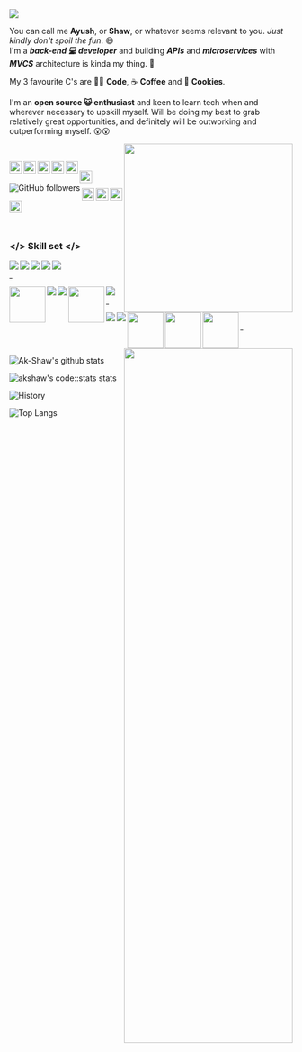 <!--### Hi there 👋 A K Shaw here!-->
<img src="https://i.ibb.co/0BKDFWJ/gitub-profile-readme-banner.png" />

<br/>

You can call me <b>Ayush</b>, or <b>Shaw</b>, or whatever seems relevant to you. <i>Just kindly don't spoil the fun</i>. 😅
<br />
I'm a <b><i>back-end 💻 developer</i></b> and building <b><i>APIs</i></b> and <b><i>microservices</i></b> with <b><i>MVCS</i></b> architecture is kinda my thing. 😬
<br />

My 3 favourite C's are 👨‍💻 <b>Code</b>, ☕ <b>Coffee</b> and 🍪 <b>Cookies</b>. 
<br />

I'm an <b>open source 😺 enthusiast</b> and keen to learn tech when and wherever necessary to upskill myself. Will be doing my best to grab relatively great opportunities, and definitely will be outworking and outperforming myself. 😵😵

<!-- <img align="right" src="https://media3.giphy.com/media/L1R1tvI9svkIWwpVYr/giphy.gif?cid=ecf05e47z5m20vzhay52hnxgmx06tkmgpt6s2lbku1q4wp3n&rid=giphy.gif" width="280" height="auto" /> -->
<img align="right" src="https://media.giphy.com/media/3o7qE1YN7aBOFPRw8E/giphy.gif" width="300" height="auto" />
<br/>

<!-- First row of social profile icons/badges with hyperlinks [START]-->

<a href="https://twitter.com/akshawz"><img align="left" alt="Twitter" width="22px" src="https://cdn.jsdelivr.net/npm/simple-icons@v3/icons/twitter.svg" /></a><a href="https://www.linkedin.com/in/ayush-shaw/"><img align="left" alt="LinkedIn" width="22px" src="https://cdn.jsdelivr.net/npm/simple-icons@v3/icons/linkedin.svg" /></a><a href="https://www.instagram.com/akshawz/">	<img align="left" alt="Instagram" width="22px" src="https://cdn.jsdelivr.net/npm/simple-icons@v3/icons/instagram.svg" /></a><a href="https://www.facebook.com/ayush.shaw.148/">	<img align="left" alt="FB" width="22px" src="https://cdn.jsdelivr.net/npm/simple-icons@3.13.0/icons/facebook.svg" /></a><a href="https://www.reddit.com/user/akshawz"><img align="left" alt="Reddit" width="22px" src="https://cdn.jsdelivr.net/npm/simple-icons@3.13.0/icons/reddit.svg" /></a>

<!-- First row of social profile icons/badges with hyperlinks [END]-->

<br/>

<!-- Second row of social profile icons/badges with hyperlinks [START] -->

<a href="mailto:ayushshawz@gmail.com">
	<img align="left" alt="GMail" width="22px" src="https://cdn.jsdelivr.net/npm/simple-icons@3.13.0/icons/gmail.svg" />
</a><img align="left" alt="GitHub followers" src="https://img.shields.io/github/followers/Ak-Shaw?color=green&logo=github&style=for-the-badge">

<!-- Second row of social profile icons/badges with hyperlinks [END] -->
<br />

<!-- Third row of social profile icons/badges with hyperlinks [START] -->

<a href="https://stackoverflow.com/users/11622380/ayush-shaw"><img align="left" alt="StackOverflow" width="22px" src="https://cdn.jsdelivr.net/npm/simple-icons@3.13.0/icons/stackoverflow.svg" /></a><a href="https://medium.com/@ayushshawz"><img align="left" alt="Medium" width="22px" src="https://cdn.jsdelivr.net/npm/simple-icons@3.13.0/icons/medium.svg" /></a><a href="https://dev.to/akshaw"><img src="https://d2fltix0v2e0sb.cloudfront.net/dev-badge.svg" alt="Ayush Kumar Shaw's DEV Community Profile" width="22px"></a><a href="https://gitlab.com/Ak-Shaw"><img align="left" src="https://cdn.jsdelivr.net/npm/simple-icons@3.13.0/icons/gitlab.svg" alt="GitLab" width="22px"></a>

<!-- Third row of social profile icons/badges with hyperlinks [END] -->

<br />
<br />

### </> Skill set </>

<!-- Row 1 [START] -->
<div>
	<img align="left" src="https://img.icons8.com/dusk/64/000000/java-coffee-cup-logo.png"/>
	<img align="left" src="https://img.icons8.com/dusk/64/000000/python.png"/>
	<img align="left" src="https://img.icons8.com/dusk/64/000000/javascript-logo.png"/>
	<img align="left" src="https://img.icons8.com/dusk/64/000000/html-5.png"/>
	<img align="left" src="https://img.icons8.com/dusk/64/000000/css3.png"/>
</div>
<br />
<hr  width="1%" />
<!-- Row 1 [END] -->

<!-- Row 2 [START] -->
<div>
	<img align="left" src="https://img.icons8.com/color/96/000000/spring-logo.png" width="64px" />
	<img align="left" src="https://img.icons8.com/dusk/64/000000/code-fork.png"/>
	<img align="left" src="https://img.icons8.com/dusk/64/000000/github.png"/>
	<img align="left" src="https://img.icons8.com/color/48/000000/gitlab.png" width="64px" />
	<img align="left" src="https://img.icons8.com/dusk/64/000000/selenium-test-automation.png"/>
</div>
<br />
<hr width="1%" />
<!-- Row 2 [END] -->

<!-- Row 3 [START] -->
<div>
	<img align="left" src="https://img.icons8.com/dusk/64/000000/postman-api.png"/>
	<img align="left" src="https://img.icons8.com/dusk/64/000000/visual-studio-code-insides.png"/>
	<img align="left" src="https://img.icons8.com/color/96/000000/intellij-idea.png" width="64px" />
	<img align="left" src="https://img.icons8.com/officel/80/000000/java-eclipse.png" width="64px" />
	<img align="left" src="https://img.icons8.com/fluent/96/000000/sublime-text.png" width="64" />
</div>
<br />
<hr width="1%" />
<!-- Row 3 [END] -->

<br />

<img src="https://upload.wikimedia.org/wikipedia/en/c/c8/Very_Black_screen.jpg" width="300px" height="1235px" align="right"/>

![Ak-Shaw's github stats](https://github-readme-stats.vercel.app/api?username=Ak-Shaw&theme=dracula) 

![akshaw's code::stats stats](https://codestats-readme.vercel.app/api?username=akshaw&show_icons&theme=nightowl)

![History](https://codestats-readme.vercel.app/api/history/?username=akshaw&theme=nightowl)

![Top Langs](https://codestats-readme.vercel.app/api/top-langs/?username=akshaw&theme=nightowl)